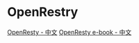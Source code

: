 # OpenRestry

[OpenResty - 中文](http://openresty.org/cn)
[OpenResty e-book - 中文](http://openresty.org/cn/ebooks.html)
